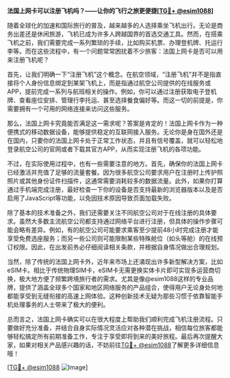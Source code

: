 **法国上网卡可以注册飞机吗？——让你的飞行之旅更便捷[[TG💪+ @esim1088](https://t.me/s/esim1088)]**

随着全球化的加速和国际旅行的普及，越来越多的人选择乘坐飞机出行。无论是商务出差还是休闲旅游，飞机已成为许多人跨越国界的首选交通工具。然而，在搭乘飞机之前，我们需要完成一系列繁琐的手续，比如购买机票、办理登机牌、托运行李等。而在这些流程中，有一个问题常常困扰着不少旅客：法国上网卡是否可以用来注册飞机呢？

首先，让我们明确一下“注册飞机”这个概念。在航空领域，“注册飞机”并不是指直接将个人身份信息绑定到某架飞机上，而是指通过航空公司提供的在线服务或APP，提前完成一系列与航班相关的操作。例如，你可以通过注册获取电子登机牌、查看座位安排、管理行李托运、甚至选择餐食偏好等。而这一切的前提是，你需要拥有一个可用的网络连接来访问这些服务。

那么，法国上网卡究竟能否满足这一需求呢？答案是肯定的！法国上网卡作为一种便携式的移动数据设备，能够提供稳定的互联网接入服务。无论你是身在国外还是在国内，只要你的法国上网卡处于正常工作状态，并且有信号覆盖，就可以轻松地登录航空公司的官网或者下载其官方APP，从而实现注册飞机的各项功能。

不过，在实际使用过程中，也有一些需要注意的地方。首先，确保你的法国上网卡已经激活并充值了足够的流量套餐。因为很多航空公司要求用户在注册时上传护照照片或其他身份证件扫描件，这通常需要消耗较多的数据流量。此外，如果你打算通过手机端完成注册，最好检查一下你的设备是否支持最新的浏览器版本以及是否启用了JavaScript等功能，以免因技术原因导致页面加载失败。

除了基本的技术准备之外，我们还需要关注不同航空公司对于在线注册的具体要求。虽然大多数主流航空公司都支持通过网络平台进行注册，但具体的操作步骤可能会略有差异。例如，有的航空公司可能要求乘客至少提前48小时完成注册才能享受免费选座服务；而另一些公司则可能限制某些特殊舱位（如头等舱）的在线预订权限。因此，在出发前务必仔细阅读相关条款，并根据自身情况做出合理规划。

当然，除了传统的法国上网卡外，近年来市场上还涌现出许多新型解决方案，比如eSIM卡。相比于传统物理SIM卡，eSIM卡无需更换实体卡片即可实现多运营商切换，极大地方便了频繁跨境旅行者的需求。尤其是像@esim1088这样的专业品牌，提供了涵盖全球多个国家和地区网络服务的产品组合，使得用户无论身处何地都能享受到无缝衔接的高速上网体验。这种创新技术无疑为那些习惯于依靠智能手机处理事务的人士带来了极大的便利。

总而言之，法国上网卡确实可以在很大程度上帮助我们顺利完成飞机注册流程。只要做好充分准备，并结合自身实际情况灵活应对各种潜在挑战，相信每位旅客都能够轻松搞定所有前期准备工作，专注于享受即将到来的美好旅程。最后再次提醒大家，如果对相关产品感兴趣的话，不妨前往[TG💪+ @esim1088](https://t.me/s/esim1088)了解更多详细信息哦！

[[TG💪+ @esim1088](https://t.me/s/esim1088) ![Image](https://i.postimg.cc/4NQfJmqS/Snipaste-2025-05-13-00-14-12.png)]